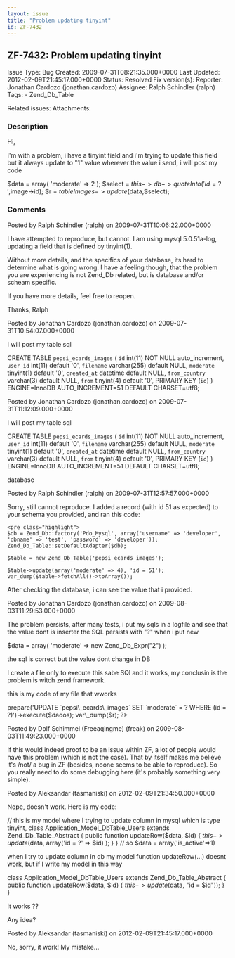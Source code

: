 ```yaml
---
layout: issue
title: "Problem updating tinyint"
id: ZF-7432
---
```


ZF-7432: Problem updating tinyint
---------------------------------

 Issue Type: Bug Created: 2009-07-31T08:21:35.000+0000 Last Updated: 2012-02-09T21:45:17.000+0000 Status: Resolved Fix version(s): 
 Reporter:  Jonathan Cardozo (jonathan.cardozo)  Assignee:  Ralph Schindler (ralph)  Tags: - Zend\_Db\_Table
 
 Related issues: 
 Attachments: 
### Description

Hi,

I'm with a problem, i have a tinyint field and i'm trying to update this field but it always update to "1" value wherever the value i send, i will post my code

$data = array( 'moderate' => 2 ); $select = $this->db->quoteInto('id=?',$image->id); $r = $tableImages->update($data,$select);

 

 

### Comments

Posted by Ralph Schindler (ralph) on 2009-07-31T10:06:22.000+0000

I have attempted to reproduce, but cannot. I am using mysql 5.0.51a-log, updating a field that is defined by tinyint(1).

Without more details, and the specifics of your database, its hard to determine what is going wrong. I have a feeling though, that the problem you are experiencing is not Zend\_Db related, but is database and/or scheam specific.

If you have more details, feel free to reopen.

Thanks, Ralph

 

 

Posted by Jonathan Cardozo (jonathan.cardozo) on 2009-07-31T10:54:07.000+0000

I will post my table sql

CREATE TABLE `pepsi_ecards_images` ( `id` int(11) NOT NULL auto\_increment, `user_id` int(11) default '0', `filename` varchar(255) default NULL, `moderate` tinyint(1) default '0', `created_at` datetime default NULL, `from_country` varchar(3) default NULL, `from` tinyint(4) default '0', PRIMARY KEY (`id`) ) ENGINE=InnoDB AUTO\_INCREMENT=51 DEFAULT CHARSET=utf8;

 

 

Posted by Jonathan Cardozo (jonathan.cardozo) on 2009-07-31T11:12:09.000+0000

I will post my table sql

CREATE TABLE `pepsi_ecards_images` ( `id` int(11) NOT NULL auto\_increment, `user_id` int(11) default '0', `filename` varchar(255) default NULL, `moderate` tinyint(1) default '0', `created_at` datetime default NULL, `from_country` varchar(3) default NULL, `from` tinyint(4) default '0', PRIMARY KEY (`id`) ) ENGINE=InnoDB AUTO\_INCREMENT=51 DEFAULT CHARSET=utf8;

database

 

 

Posted by Ralph Schindler (ralph) on 2009-07-31T12:57:57.000+0000

Sorry, still cannot reproduce. I added a record (with id 51 as expected) to your schema you provided, and ran this code:

 
    <pre class="highlight">
    $db = Zend_Db::factory('Pdo_Mysql', array('username' => 'developer', 'dbname' => 'test', 'password' => 'developer'));
    Zend_Db_Table::setDefaultAdapter($db);
    
    $table = new Zend_Db_Table('pepsi_ecards_images');
    
    $table->update(array('moderate' => 4), 'id = 51');
    var_dump($table->fetchAll()->toArray());


After checking the database, i can see the value that i provided.

 

 

Posted by Jonathan Cardozo (jonathan.cardozo) on 2009-08-03T11:29:53.000+0000

The problem persists, after many tests, i put my sqls in a logfile and see that the value dont is inserter the SQL persists with "?" when i put new

$data = array( 'moderate' => new Zend\_Db\_Expr("2") );

the sql is correct but the value dont change in DB

I create a file only to execute this sabe SQl and it works, my conclusin is the problem is witch zend framework.

this is my code of my file that wworks

 <?php error\_reporting(E\_ALL); $banco = new PDO('mysql:host=XXXXXX;dbname=XXXXXX, 'pepsimundo\_web','XXXXX'); $dados = array(5,52); $r = $banco->prepare('UPDATE `pepsi\_ecards\_images` SET `moderate` = ? WHERE (id = ?)')->execute($dados); var\_dump($r); ?> 

 

Posted by Dolf Schimmel (Freeaqingme) (freak) on 2009-08-03T11:49:23.000+0000

If this would indeed proof to be an issue within ZF, a lot of people would have this problem (which is not the case). That by itself makes me believe it's /not/ a bug in ZF (besides, noone seems to be able to reproduce). So you really need to do some debugging here (it's probably something very simple).

 

 

Posted by Aleksandar (tasmaniski) on 2012-02-09T21:34:50.000+0000

Nope, doesn't work. Here is my code:

// this is my model where I trying to update column in mysql which is type tinyint, class Application\_Model\_DbTable\_Users extends Zend\_Db\_Table\_Abstract { public function updateRow($data, $id) { $this->update($data, array('id = ?' => $id) ); } } // so $data = array('is\_active'=>1)

when I try to update column in db my model function updateRow(...) doesnt work, but if I write my model in this way

class Application\_Model\_DbTable\_Users extends Zend\_Db\_Table\_Abstract { public function updateRow($data, $id) { $this->update($data, "id = $id")); } }

It works ??

Any idea?

 

 

Posted by Aleksandar (tasmaniski) on 2012-02-09T21:45:17.000+0000

No, sorry, it work! My mistake...

 

 